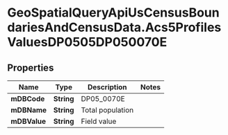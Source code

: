 # GeoSpatialQueryApiUsCensusBoundariesAndCensusData.Acs5ProfilesValuesDP0505DP050070E

## Properties

Name | Type | Description | Notes
------------ | ------------- | ------------- | -------------
**mDBCode** | **String** | DP05_0070E | 
**mDBName** | **String** | Total population | 
**mDBValue** | **String** | Field value | 


